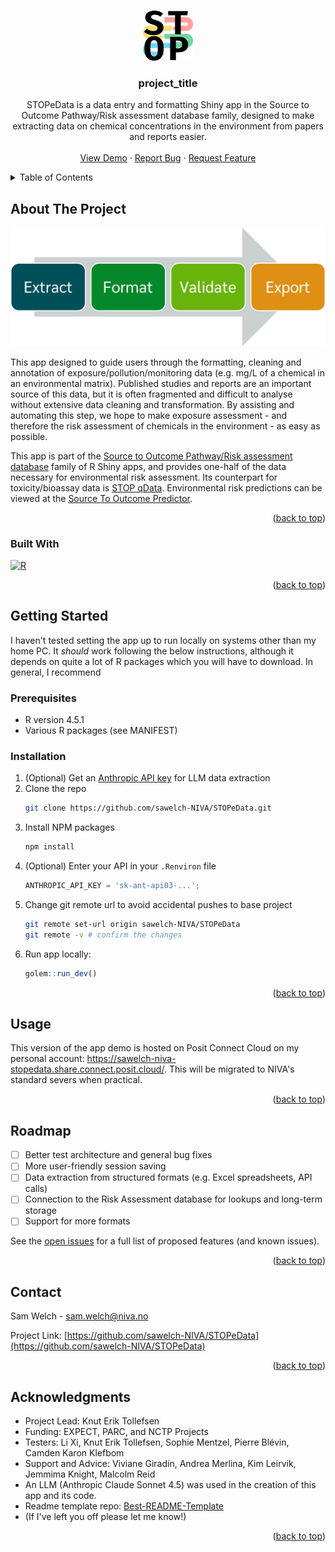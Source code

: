 <!-- Improved compatibility of back to top link: See: https://github.com/othneildrew/Best-README-Template/pull/73 -->
<a id="readme-top"></a>

<!-- PROJECT LOGO -->
<br />
<div align="center">
  <a href="https://github.com/sawelch-NIVA/STOPeData">
    <img src="images/stopsquarecropped.png" alt="Logo" width="80" height="80">
  </a>

<h3 align="center">project_title</h3>

  <p align="center">
    STOPeData is a data entry and formatting Shiny app in the Source to Outcome Pathway/Risk assessment database family, designed to make extracting data on chemical concentrations in the environment from papers and reports easier. 
    <br />
    <br />
    <a href="https://sawelch-niva-stopedata.share.connect.posit.cloud">View Demo</a>
    &middot;
    <a href="https://github.com/sawelch-NIVA/STOPeData/issues/new?labels=bug&template=bug-report---.md">Report Bug</a>
    &middot;
    <a href="https://github.com/sawelch-NIVA/STOPeData/issues/new?labels=enhancement&template=feature-request---.md">Request Feature</a>
  </p>
</div>



<!-- TABLE OF CONTENTS -->
<details>
  <summary>Table of Contents</summary>
  <ol>
    <li>
      <a href="#about-the-project">About The Project</a>
      <ul>
        <li><a href="#built-with">Built With</a></li>
      </ul>
    </li>
    <li>
      <a href="#getting-started">Getting Started</a>
      <ul>
        <li><a href="#prerequisites">Prerequisites</a></li>
        <li><a href="#installation">Installation</a></li>
      </ul>
    </li>
    <li><a href="#usage">Usage</a></li>
    <li><a href="#roadmap">Roadmap</a></li>
    <li><a href="#contact">Contact</a></li>
    <li><a href="#acknowledgments">Acknowledgments</a></li>
  </ol>
</details>



<!-- ABOUT THE PROJECT -->
## About The Project

![workflow]

This app designed to guide users through the formatting, cleaning and annotation of exposure/pollution/monitoring data (e.g. mg/L of a chemical in an environmental matrix). Published studies and reports are an important source of this data, but it is often fragmented and difficult to analyse without extensive data cleaning and transformation. By assisting and automating this step, we hope to make exposure assessment - and therefore the risk assessment of chemicals in the environment - as easy as possible.

This app is part of the [Source to Outcome Pathway/Risk assessment database](https://www.niva.no/radb) family of R Shiny apps, and provides one-half of the data necessary for environmental risk assessment. Its counterpart for toxicity/bioassay data is [STOP qData](https://github.com/NIVANorge/stop-q-data). Environmental risk predictions can be viewed at the [Source To Outcome Predictor](https://github.com/NIVANorge/STOP). 

<p align="right">(<a href="#readme-top">back to top</a>)</p>


### Built With

[![R](https://img.shields.io/badge/R-%23276DC3.svg?logo=r&logoColor=white)](#)

<p align="right">(<a href="#readme-top">back to top</a>)</p>


<!-- GETTING STARTED -->
## Getting Started

I haven't tested setting the app up to run locally on systems other than my home PC. It *should* work following the below instructions, although it depends on quite a lot of R packages which you will have to download. In general, I recommend 

### Prerequisites

* R version 4.5.1
* Various R packages (see MANIFEST)

### Installation

1. (Optional) Get an [Anthropic API key](https://console.anthropic.com) for LLM data extraction
2. Clone the repo
   ```sh
   git clone https://github.com/sawelch-NIVA/STOPeData.git
   ```
3. Install NPM packages
   ```sh
   npm install
   ```
4. (Optional) Enter your API in your `.Renviron` file 
   ```js
   ANTHROPIC_API_KEY = 'sk-ant-api03-...';
   ```
5. Change git remote url to avoid accidental pushes to base project
   ```sh
   git remote set-url origin sawelch-NIVA/STOPeData
   git remote -v # confirm the changes
   ```
6. Run app locally:
   ```r
   golem::run_dev()
   ```

<p align="right">(<a href="#readme-top">back to top</a>)</p>


<!-- USAGE EXAMPLES -->
## Usage

This version of the app demo is hosted on Posit Connect Cloud on my personal account: https://sawelch-niva-stopedata.share.connect.posit.cloud/. This will be migrated to NIVA's standard severs when practical.

<p align="right">(<a href="#readme-top">back to top</a>)</p>


<!-- ROADMAP -->
## Roadmap

- [ ] Better test architecture and general bug fixes
- [ ] More user-friendly session saving
- [ ] Data extraction from structured formats (e.g. Excel spreadsheets, API calls)
- [ ] Connection to the Risk Assessment database for lookups and long-term storage
- [ ] Support for more formats

See the [open issues](https://github.com/sawelch-NIVA/STOPeData/issues) for a full list of proposed features (and known issues).

<p align="right">(<a href="#readme-top">back to top</a>)</p>


<!-- CONTACT -->
## Contact

Sam Welch - sam.welch@niva.no

Project Link: [https://github.com/sawelch-NIVA/STOPeData](https://github.com/sawelch-NIVA/STOPeData)

<p align="right">(<a href="#readme-top">back to top</a>)</p>


<!-- ACKNOWLEDGMENTS -->
## Acknowledgments

* Project Lead: Knut Erik Tollefsen
* Funding: EXPECT, PARC, and NCTP Projects
* Testers: Li Xi, Knut Erik Tollefsen, Sophie Mentzel, Pierre Blévin, Camden Karon Klefbom
* Support and Advice: Viviane Giradin, Andrea Merlina, Kim Leirvik, Jemmima Knight, Malcolm Reid
* An LLM (Anthropic Claude Sonnet 4.5) was used in the creation of this app and its code.
* Readme template repo: [Best-README-Template](https://github.com/othneildrew/Best-README-Template/blob/main/BLANK_README.md)
* (If I've left you off please let me know!)

<p align="right">(<a href="#readme-top">back to top</a>)</p>



<!-- MARKDOWN LINKS & IMAGES -->
<!-- https://www.markdownguide.org/basic-syntax/#reference-style-links -->
[workflow]: images/efve.png
